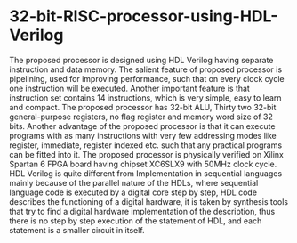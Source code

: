 # 32-bit-RISC-processor-using-HDL-Verilog
The proposed processor is designed using HDL Verilog having separate instruction and data memory. The salient feature of proposed processor is pipelining, used for improving performance, such that on every clock cycle one instruction will be executed. Another important feature is that instruction set contains 14 instructions, which is very simple, easy to learn and compact. The proposed processor has 32-bit ALU, Thirty two 32-bit general-purpose registers, no flag register and memory word size of 32 bits. Another advantage of the proposed processor is that it can execute programs with as many instructions with very few addressing modes like register, immediate, register indexed etc. such that any practical programs can be fitted into it. The proposed processor is physically verified on Xilinx Spartan 6 FPGA board having chipset XC6SLX9 with 50MHz clock cycle. HDL Verilog is quite different from Implementation in sequential languages mainly because of the parallel nature of the HDLs, where sequential language code is executed by a digital core step by step, HDL code describes the functioning of a digital hardware, it is taken by synthesis tools that try to find a digital hardware implementation of the description, thus there is no step by step execution of the statement of HDL, and each statement is a smaller circuit in itself.
